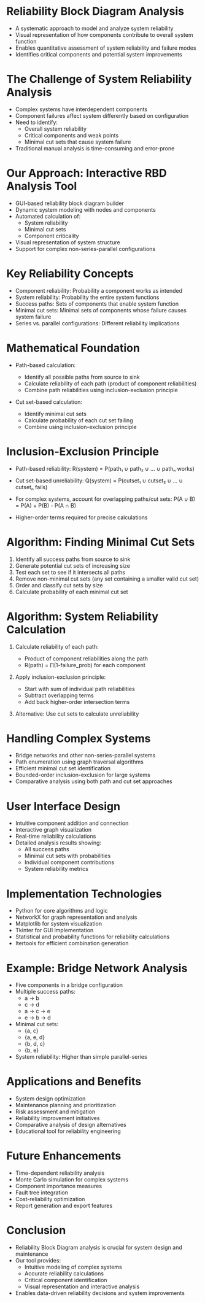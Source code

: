 # Reliability Block Diagram Analysis

- A systematic approach to model and analyze system reliability
- Visual representation of how components contribute to overall system function
- Enables quantitative assessment of system reliability and failure modes
- Identifies critical components and potential system improvements

# The Challenge of System Reliability Analysis

- Complex systems have interdependent components
- Component failures affect system differently based on configuration
- Need to identify:
  - Overall system reliability
  - Critical components and weak points
  - Minimal cut sets that cause system failure
- Traditional manual analysis is time-consuming and error-prone

# Our Approach: Interactive RBD Analysis Tool

- GUI-based reliability block diagram builder
- Dynamic system modeling with nodes and components
- Automated calculation of:
  - System reliability
  - Minimal cut sets
  - Component criticality
- Visual representation of system structure
- Support for complex non-series-parallel configurations

# Key Reliability Concepts

- Component reliability: Probability a component works as intended
- System reliability: Probability the entire system functions
- Success paths: Sets of components that enable system function
- Minimal cut sets: Minimal sets of components whose failure causes system failure
- Series vs. parallel configurations: Different reliability implications

# Mathematical Foundation

- Path-based calculation:
  - Identify all possible paths from source to sink
  - Calculate reliability of each path (product of component reliabilities)
  - Combine path reliabilities using inclusion-exclusion principle

- Cut set-based calculation:
  - Identify minimal cut sets
  - Calculate probability of each cut set failing
  - Combine using inclusion-exclusion principle

# Inclusion-Exclusion Principle

- Path-based reliability:
  R(system) = P(path₁ ∪ path₂ ∪ ... ∪ pathₙ works)

- Cut set-based unreliability:
  Q(system) = P(cutset₁ ∪ cutset₂ ∪ ... ∪ cutsetₙ fails)

- For complex systems, account for overlapping paths/cut sets:
  P(A ∪ B) = P(A) + P(B) - P(A ∩ B)

- Higher-order terms required for precise calculations

# Algorithm: Finding Minimal Cut Sets

1. Identify all success paths from source to sink
2. Generate potential cut sets of increasing size
3. Test each set to see if it intersects all paths
4. Remove non-minimal cut sets (any set containing a smaller valid cut set)
5. Order and classify cut sets by size
6. Calculate probability of each minimal cut set

# Algorithm: System Reliability Calculation

1. Calculate reliability of each path:
   - Product of component reliabilities along the path
   - R(path) = ∏(1-failure_prob) for each component

2. Apply inclusion-exclusion principle:
   - Start with sum of individual path reliabilities
   - Subtract overlapping terms
   - Add back higher-order intersection terms
   
3. Alternative: Use cut sets to calculate unreliability

# Handling Complex Systems

- Bridge networks and other non-series-parallel systems
- Path enumeration using graph traversal algorithms
- Efficient minimal cut set identification
- Bounded-order inclusion-exclusion for large systems
- Comparative analysis using both path and cut set approaches

# User Interface Design

- Intuitive component addition and connection
- Interactive graph visualization
- Real-time reliability calculations
- Detailed analysis results showing:
  - All success paths
  - Minimal cut sets with probabilities
  - Individual component contributions
  - System reliability metrics

# Implementation Technologies

- Python for core algorithms and logic
- NetworkX for graph representation and analysis
- Matplotlib for system visualization
- Tkinter for GUI implementation
- Statistical and probability functions for reliability calculations
- Itertools for efficient combination generation

# Example: Bridge Network Analysis

- Five components in a bridge configuration
- Multiple success paths:
  - a → b
  - c → d
  - a → c → e
  - e → b → d
- Minimal cut sets:
  - {a, c}
  - {a, e, d}
  - {b, d, c}
  - {b, e}
- System reliability: Higher than simple parallel-series

# Applications and Benefits

- System design optimization
- Maintenance planning and prioritization
- Risk assessment and mitigation
- Reliability improvement initiatives
- Comparative analysis of design alternatives
- Educational tool for reliability engineering

# Future Enhancements

- Time-dependent reliability analysis
- Monte Carlo simulation for complex systems
- Component importance measures
- Fault tree integration
- Cost-reliability optimization
- Report generation and export features

# Conclusion

- Reliability Block Diagram analysis is crucial for system design and maintenance
- Our tool provides:
  - Intuitive modeling of complex systems
  - Accurate reliability calculations
  - Critical component identification
  - Visual representation and interactive analysis
- Enables data-driven reliability decisions and system improvements